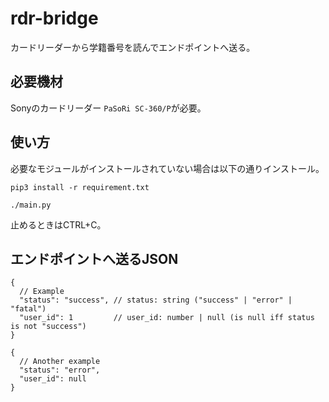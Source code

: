 # rdr-bridge

カードリーダーから学籍番号を読んでエンドポイントへ送る。

## 必要機材

Sonyのカードリーダー `PaSoRi SC-360/P`が必要。

## 使い方

必要なモジュールがインストールされていない場合は以下の通りインストール。

```shell
pip3 install -r requirement.txt
```

```shell
./main.py
```

止めるときはCTRL+C。

## エンドポイントへ送るJSON

```json5
{
  // Example
  "status": "success", // status: string ("success" | "error" | "fatal")
  "user_id": 1         // user_id: number | null (is null iff status is not "success")
}
```


```json5
{
  // Another example
  "status": "error",
  "user_id": null
}
```
